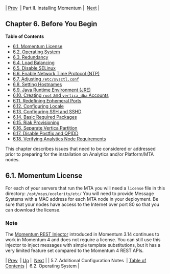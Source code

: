 | [Prev](addl.config.notes)  | Part II. Installing Momentum |  [Next](byb.os) |
## Chapter 6. Before You Begin
**Table of Contents**

* [6.1\. Momentum License](before_you_begin#byb.msg.gen.license)
* [6.2\. Operating System](byb.os)
* [6.3\. Redundancy](byb.redundancy)
* [6.4\. Load Balancing](byb.load_balancing)
* [6.5\. Disable SELinux](byb.disable_selinux)
* [6.6\. Enable Network Time Protocol (NTP)](byb.ntp)
* [6.7\. Adjusting `/etc/sysctl.conf`](byb.sysctl.conf)
* [6.8\. Setting Hostnames](byb.set_hostnames)
* [6.9\. Java Runtime Environment (JRE)](byb.jre)
* [6.10\. Creating `root` and `vertica_dba` Accounts](byb.root_and_vertica_dba)
* [6.11\. Redefining Ephemeral Ports](byb.redefine_ephemeral_ports)
* [6.12\. Configuring Locale](byb.config_vertica_services)
* [6.13\. Configuring SSH and SSHD](byb.config_SSH_and_SSHD)
* [6.14\. Basic Required Packages](byb.basic_packages)
* [6.15\. Riak Provisioning](byb.riak_provisioning)
* [6.16\. Separate Vertica Partition](byb.vertica_partition)
* [6.17\. Disable Postfix and QPIDD](byb.disable_postfix)
* [6.18\. Verifying Analytics Node Requirements](byb.analytics_reqs)

This chapter describes issues that need to be considered or addressed prior to preparing for the installation on Analytics and/or Platform/MTA nodes.
## 6.1. Momentum License
For each of your servers that run the MTA you will need a `license` file in this directory: `/opt/msys/ecelerity/etc/`
You will need to provide Message Systems with a MAC address for each MTA node in your deployment. Be sure that your nodes have access to the Internet over port 80 so that you can download the license.
### Note
The [Momentum REST Injector](https://support.messagesystems.com/docs/web-rest-injector/) introduced in Momentum 3.14 continues to work in Momentum 4 and does not require a license. You can still use this injector to inject messages with simple template substitutions, but it has a very limited feature set compared to the Momentum 4 REST APIs.

| [Prev](addl.config.notes)  | [Up](p.installing) |  [Next](byb.os) |
| 5.7. Additional Configuration Notes  | [Table of Contents](index) |  6.2. Operating System |
